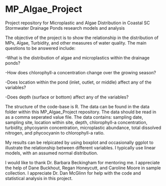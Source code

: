 # MP_Algae_Project
Project repository for Microplastic and Algae Distribution in Coastal SC Stormwater Drainage Ponds research models and analysis

The objective of the project is to show the relationship in the distribution of MPs, Algae, Turbidity, and other measures of water quality.  The main questions to be answered include:

-What is the distribution of algae and microplastics within the drainage ponds?

-How does chlorophyll-a concentration change over the growing season?

-Does location within the pond (inlet, outlet, or middle) affect any of the variables?

-Does depth (surface or bottom) affect any of the variables?

The structure of the code-base is R. The data can be found in the data folder within this MP_Algae_Project repository. The data should be read in as a comma seperated value file.  The data contains: sampling date, sampling site, location within site, depth, chlorophyll-a concentration, turbidity, phycoyanin concentration, microplastic abundance, total dissolved nitrogen, and phycocyanin to chlorophyll-a ratio.

My results can be relpicated by using boxplot and occasionally ggplot to illustrate the relationship between different variables. I typically use linear models, with an assumed normal distribution.  

I would like to thank Dr. Barbara Beckingham for mentoring me.  I appreciate the help of Dane Buckhout, Regan Honeycutt, and Caroline Moore in sample collection.  I appreciate Dr. Dan McGlinn for help with the code and statistical analysis in this project.
